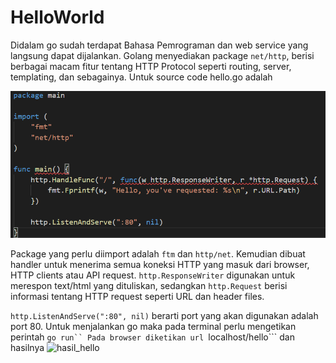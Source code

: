 # HelloWorld

Didalam go sudah terdapat Bahasa Pemrograman dan web service yang langsung dapat dijalankan. Golang menyediakan package ```net/http```, berisi berbagai macam fitur tentang HTTP Protocol seperti routing, server, templating, dan sebagainya. Untuk source code hello.go adalah 

![hello_world](images/1.png)

Package yang perlu diimport adalah ```ftm``` dan ``http/net``. Kemudian dibuat handler untuk menerima semua koneksi HTTP yang masuk dari browser, HTTP clients atau API request.
```http.ResponseWriter``` digunakan untuk merespon text/html yang dituliskan, sedangkan ```http.Request``` berisi informasi tentang HTTP request seperti URL dan header files.

```http.ListenAndServe(":80", nil)``` berarti port yang akan digunakan adalah port 80.
Untuk menjalankan go maka pada terminal perlu mengetikan perintah ```go run``
Pada browser diketikan url ```localhost/hello``` dan hasilnya
![hasil_hello](images/2.png)


